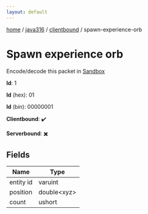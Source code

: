 ```yaml
---
layout: default
---
```


[home](/)  /  [java316](/protocol/java316)  /  [clientbound](/protocol/java316/clientbound)  /  spawn-experience-orb

# Spawn experience orb

Encode/decode this packet in [Sandbox](../../../sandbox/java316#Clientbound.SpawnExperienceOrb)

**Id**: 1

**Id** (hex): 01

**Id** (bin): 00000001

**Clientbound**: ✔️

**Serverbound**: ✖️

## Fields

Name | Type
---|---
entity id | varuint
position | double&lt;xyz&gt;
count | ushort
